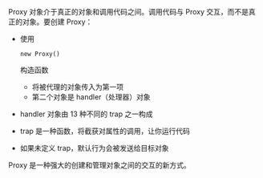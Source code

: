 Proxy 对象介于真正的对象和调用代码之间。调用代码与 Proxy 交互，而不是真正的对象。要创建 Proxy：

- 使用

   

  ```
  new Proxy()
  ```

   

  构造函数

  - 将被代理的对象传入为第一项
  - 第二个对象是 handler（处理器）对象

- handler 对象由 13 种不同的 trap 之一构成

- trap 是一种函数，将截获对属性的调用，让你运行代码

- 如果未定义 trap，默认行为会被发送给目标对象

Proxy 是一种强大的创建和管理对象之间的交互的新方式。